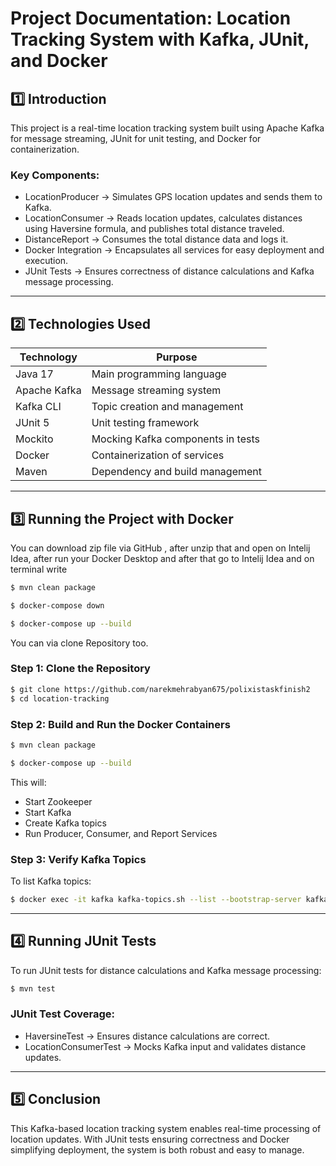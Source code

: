 # Project Documentation: Location Tracking System with Kafka, JUnit, and Docker

## 1️⃣ Introduction  
This project is a real-time location tracking system built using Apache Kafka for message streaming, JUnit for unit testing, and Docker for containerization.  

### Key Components:
- LocationProducer → Simulates GPS location updates and sends them to Kafka.
- LocationConsumer → Reads location updates, calculates distances using Haversine formula, and publishes total distance traveled.
- DistanceReport → Consumes the total distance data and logs it.
- Docker Integration → Encapsulates all services for easy deployment and execution.
- JUnit Tests → Ensures correctness of distance calculations and Kafka message processing.

---

## 2️⃣ Technologies Used
| Technology         | Purpose |
|-------------------|---------|
| Java 17       | Main programming language |
| Apache Kafka  | Message streaming system |
| Kafka CLI     | Topic creation and management |
| JUnit 5       | Unit testing framework |
| Mockito       | Mocking Kafka components in tests |
| Docker        | Containerization of services |
| Maven         | Dependency and build management |

---

## 3️⃣ Running the Project with Docker

You can download zip file via GitHub , after unzip that and open on Intelij Idea, after run your Docker Desktop and after that go to Intelij Idea and on terminal write 
```sh
$ mvn clean package
```
```sh
$ docker-compose down
```
```sh
$ docker-compose up --build
```

You can via clone Repository too.

### Step 1: Clone the Repository
```sh
$ git clone https://github.com/narekmehrabyan675/polixistaskfinish2
$ cd location-tracking
```

### Step 2: Build and Run the Docker Containers
```sh
$ mvn clean package
```
```sh
$ docker-compose up --build
```
This will:
- Start Zookeeper  
- Start Kafka  
- Create Kafka topics  
- Run Producer, Consumer, and Report Services  

### Step 3: Verify Kafka Topics
To list Kafka topics:
```sh
$ docker exec -it kafka kafka-topics.sh --list --bootstrap-server kafka:9092
```

---

## 4️⃣ Running JUnit Tests
To run JUnit tests for distance calculations and Kafka message processing:
```sh
$ mvn test
```

### JUnit Test Coverage:
- HaversineTest → Ensures distance calculations are correct.
- LocationConsumerTest → Mocks Kafka input and validates distance updates.

---

## 5️⃣ Conclusion
This Kafka-based location tracking system enables real-time processing of location updates. With JUnit tests ensuring correctness and Docker simplifying deployment, the system is both robust and easy to manage.


